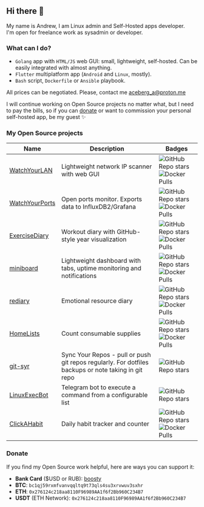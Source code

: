## Hi there 👋

My name is Andrew, I am Linux admin and Self-Hosted apps developer.   
I'm open for freelance work as sysadmin or developer.

### What can I do?

- `Golang` app with `HTML/JS` web GUI: small, lightweight, self-hosted. Can be easily integrated with almost anything.
- `Flutter` multiplatform app (`Android` and `Linux`, mostly).
- `Bash` script, `Dockerfile` or `Ansible` playbook.

All prices can be negotiated. Please, contact me aceberg_a@proton.me

I will continue working on Open Source projects no matter what, but I need to pay the bills, so if you can [donate](https://github.com/aceberg#donate) or want to commission your personal self-hosted app, be my guest ✨


### My Open Source projects

| Name  | Description | Badges |
| --------  | ----------- | ------- |
| [WatchYourLAN](https://github.com/aceberg/WatchYourLAN) | Lightweight network IP scanner with web GUI  | ![GitHub Repo stars](https://img.shields.io/github/stars/aceberg/WatchYourLAN?style=flat&logo=github&color=%23038000) ![Docker Pulls](https://img.shields.io/docker/pulls/aceberg/watchyourlan?style=flat&logo=docker)|
| [WatchYourPorts](https://github.com/aceberg/WatchYourPorts) | Open ports monitor. Exports data to InfluxDB2/Grafana | ![GitHub Repo stars](https://img.shields.io/github/stars/aceberg/watchyourports?style=flat&logo=github&color=%23038000) ![Docker Pulls](https://img.shields.io/docker/pulls/aceberg/watchyourports?style=flat&logo=docker)|
| [ExerciseDiary](https://github.com/aceberg/ExerciseDiary) | Workout diary with GitHub-style year visualization | ![GitHub Repo stars](https://img.shields.io/github/stars/aceberg/ExerciseDiary?style=flat&logo=github&color=%23038000) ![Docker Pulls](https://img.shields.io/docker/pulls/aceberg/exercisediary?style=flat&logo=docker)|
| [miniboard](https://github.com/aceberg/miniboard) | Lightweight dashboard with tabs, uptime monitoring and notifications | ![GitHub Repo stars](https://img.shields.io/github/stars/aceberg/miniboard?style=flat&logo=github&color=%23038000) ![Docker Pulls](https://img.shields.io/docker/pulls/aceberg/miniboard?style=flat&logo=docker)|
| [rediary](https://github.com/aceberg/rediary) | Emotional resource diary | ![GitHub Repo stars](https://img.shields.io/github/stars/aceberg/rediary?style=flat&logo=github&color=%23038000) ![Docker Pulls](https://img.shields.io/docker/pulls/aceberg/rediary?style=flat&logo=docker)|
| [HomeLists](https://github.com/aceberg/HomeLists) | Count consumable supplies | ![GitHub Repo stars](https://img.shields.io/github/stars/aceberg/HomeLists?style=flat&logo=github&color=%23038000) ![Docker Pulls](https://img.shields.io/docker/pulls/aceberg/homelists?style=flat&logo=docker)|
| [git-syr](https://github.com/aceberg/git-syr) | Sync Your Repos - pull or push git repos regularly. For dotfiles backups or note taking in git repo  | ![GitHub Repo stars](https://img.shields.io/github/stars/aceberg/git-syr?style=flat&logo=github&color=%23038000)|
| [LinuxExecBot](https://github.com/aceberg/LinuxExecBot) | Telegram bot to execute a command from a configurable list | ![GitHub Repo stars](https://img.shields.io/github/stars/aceberg/LinuxExecBot?style=flat&logo=github&color=%23038000)|
| [ClickAHabit](https://github.com/aceberg/ClickAHabit) | Daily habit tracker and counter  | ![GitHub Repo stars](https://img.shields.io/github/stars/aceberg/ClickAHabit?style=flat&logo=github&color=%23038000) ![Docker Pulls](https://img.shields.io/docker/pulls/aceberg/clickahabit?style=flat&logo=docker)|

### Donate

If you find my Open Source work helpful, here are ways you can support it:

- **Bank Card** ($USD or RUB): [boosty](https://boosty.to/aceberg/donate)
- **BTC**: ```bc1qj59rxmfvanvqqltq9t73qls4su3xrvwuv3sxhr```
- **ETH**: ```0x276124c218aa8110F96989AA1f6f2Bb960C234B7```
- **USDT** (ETH Network): ```0x276124c218aa8110F96989AA1f6f2Bb960C234B7```